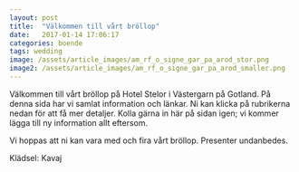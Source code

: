 ```yaml
---
layout: post
title:  "Välkommen till vårt bröllop"
date:   2017-01-14 17:06:17
categories: boende
tags: wedding
image: /assets/article_images/am_rf_o_signe_gar_pa_arod_stor.png
image2: /assets/article_images/am_rf_o_signe_gar_pa_arod_smaller.png
---
```

Välkommen till vårt bröllop på Hotel Stelor i Västergarn på Gotland. På denna sida har vi samlat information och länkar. Ni kan klicka på rubrikerna nedan för att få mer detaljer. Kolla gärna in här på sidan igen; vi kommer lägga till ny information allt eftersom.

Vi hoppas att ni kan vara med och fira vårt bröllop. Presenter undanbedes.

Klädsel: Kavaj